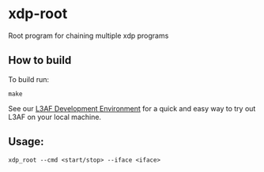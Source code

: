 # xdp-root

Root program for chaining multiple xdp programs

## How to build

To build run:

```
make
```

See our [L3AF Development Environment](https://github.com/l3af-project/l3af-arch/blob/main/dev_environment/) for a quick and easy way to try out L3AF on your local machine.

## Usage:
```
xdp_root --cmd <start/stop> --iface <iface>
```
